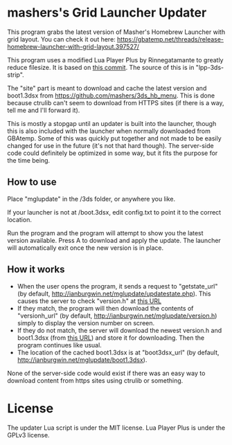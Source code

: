 # mashers's Grid Launcher Updater
This program grabs the latest version of Masher's Homebrew Launcher with grid layout. You can check it out here: https://gbatemp.net/threads/release-homebrew-launcher-with-grid-layout.397527/

This program uses a modified Lua Player Plus by Rinnegatamante to greatly reduce filesize. It is based on [this commit](https://github.com/Rinnegatamante/lpp-3ds/tree/312125395509486ddac02512a3594f8a904ebb75). The source of this is in "lpp-3ds-strip".

The "site" part is meant to download and cache the latest version and boot1.3dsx from https://github.com/mashers/3ds_hb_menu. This is done because ctrulib can't seem to download from HTTPS sites (if there is a way, tell me and I'll forward it).

This is mostly a stopgap until an updater is built into the launcher, though this is also included with the launcher when normally downloaded from GBAtemp. Some of this was quickly put together and not made to be easily changed for use in the future (it's not that hard though). The server-side code could definitely be optimized in some way, but it fits the purpose for the time being.

## How to use
Place "mglupdate" in the /3ds folder, or anywhere you like.

If your launcher is not at /boot.3dsx, edit config.txt to point it to the correct location.

Run the program and the program will attempt to show you the latest version available. Press A to download and apply the update. The launcher will automatically exit once the new version is in place.

## How it works
* When the user opens the program, it sends a request to "getstate_url" (by default, http://ianburgwin.net/mglupdate/updatestate.php). This causes the server to check "version.h" at [this URL](https://raw.githubusercontent.com/mashers/3ds_hb_menu/master/source/version.h)
* If they match, the program will then download the contents of "versionh_url" (by default, http://ianburgwin.net/mglupdate/version.h) simply to display the version number on screen.
* If they do not match, the server will download the newest version.h and boot1.3dsx (from [this URL](https://raw.githubusercontent.com/mashers/3ds_hb_menu/master/boot1.3dsx)) and store it for downloading. Then the program continues like usual.
* The location of the cached boot1.3dsx is at "boot3dsx_url" (by default, http://ianburgwin.net/mglupdate/boot1.3dsx).

None of the server-side code would exist if there was an easy way to download content from https sites using ctrulib or something.

# License
The updater Lua script is under the MIT license. Lua Player Plus is under the GPLv3 license.
